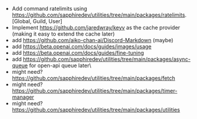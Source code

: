 - Add command ratelimits using https://github.com/sapphiredev/utilities/tree/main/packages/ratelimits. [Global, Guild, User]
- Implement https://github.com/jaredwray/keyv as the cache provider (making it easy to extend the cache later)
- add https://github.com/aiko-chan-ai/Discord-Markdown (maybe)
- add https://beta.openai.com/docs/guides/images/usage
- add https://beta.openai.com/docs/guides/fine-tuning
- add https://github.com/sapphiredev/utilities/tree/main/packages/async-queue for open-api queue later\
- might need? https://github.com/sapphiredev/utilities/tree/main/packages/fetch
- might need? https://github.com/sapphiredev/utilities/tree/main/packages/timer-manager
- might need? https://github.com/sapphiredev/utilities/tree/main/packages/utilities 